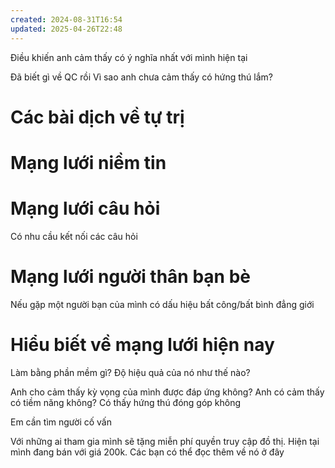 ```yaml
---
created: 2024-08-31T16:54
updated: 2025-04-26T22:48
---
```

Điều khiến anh cảm thấy có ý nghĩa nhất với mình hiện tại

Đã biết gì về QC rồi
Vì sao anh chưa cảm thấy có hứng thú lắm?

# Các bài dịch về tự trị

# Mạng lưới niềm tin

# Mạng lưới câu hỏi
Có nhu cầu kết nối các câu hỏi

# Mạng lưới người thân bạn bè
Nếu gặp một người bạn của mình có dấu hiệu bất công/bất bình đẳng giới

# Hiểu biết về mạng lưới hiện nay
Làm bằng phần mềm gì?
Độ hiệu quả của nó như thế nào?

Anh cho cảm thấy kỳ vọng của mình được đáp ứng không? 
Anh có cảm thấy có tiềm năng không?
Có thấy hứng thú đóng góp không

Em cần tìm người cố vấn


Với những ai tham gia mình sẽ tặng miễn phí quyền truy cập đồ thị. Hiện tại mình đang bán với giá 200k. Các bạn có thể đọc thêm về nó ở đây
